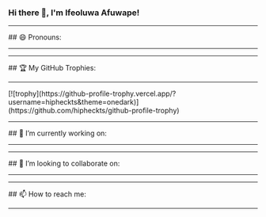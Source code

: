 ### Hi there 👋, I'm Ifeoluwa Afuwape!

<hr>
## 😄 Pronouns:
<hr>

<hr>
## 🏆 My GitHub Trophies:
<hr>
[![trophy](https://github-profile-trophy.vercel.app/?username=hipheckts&theme=onedark)](https://github.com/hipheckts/github-profile-trophy)

<hr>
## 🔭 I’m currently working on:
<hr>

<hr>
## 👯 I’m looking to collaborate on:
<hr>

<hr>
## 📫 How to reach me:
<hr>
